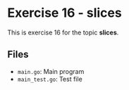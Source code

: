 # Exercise 16 - slices

This is exercise 16 for the topic **slices**.

## Files
- `main.go`: Main program
- `main_test.go`: Test file
